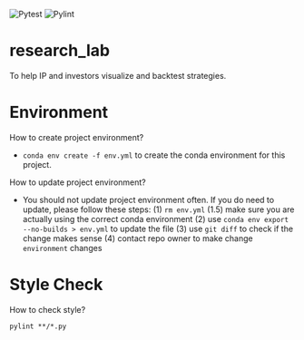 ![Pytest](https://github.com/gzhami/research_lab/workflows/Pytest/badge.svg)
![Pylint](https://github.com/gzhami/research_lab/workflows/Pylint/badge.svg)

# research_lab

To help IP and investors visualize and backtest strategies.

# Environment

How to create project environment?

* `conda env create -f env.yml` to create the conda environment for this project.

How to update project environment?

* You should not update project environment often. If you do need to update, 
please follow these steps: 
(1) `rm env.yml` 
(1.5) make sure you are actually using the correct conda environment
(2) use `conda env export --no-builds > env.yml` to update the file 
(3) use `git diff` to check if the change makes sense
(4) contact repo owner to make change `environment` changes


# Style Check

How to check style?

```
pylint **/*.py
```
